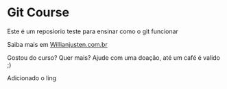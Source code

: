 # Git Course

Este é um reposiorio teste para ensinar como o git funcionar

Saiba mais em [Willianjusten.com.br](http://willianjusten.com.br)

Gostou do curso? Quer mais? Ajude com uma doação, até um café é valido ;)

Adicionado o ling
